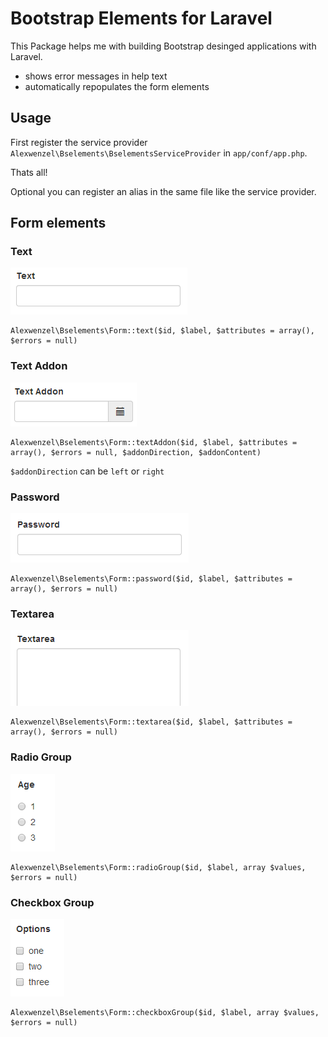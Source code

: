 # Bootstrap Elements for Laravel

This Package helps me with building Bootstrap desinged applications with Laravel.

  * shows error messages in help text
  * automatically repopulates the form elements

## Usage

First register the service provider ``Alexwenzel\Bselements\BselementsServiceProvider`` in ``app/conf/app.php``.

Thats all!

Optional you can register an alias in the same file like the service provider.

## Form elements

### Text

![text](img/text.png)

````
Alexwenzel\Bselements\Form::text($id, $label, $attributes = array(), $errors = null)
````

### Text Addon

![text](img/textaddon.png)

````
Alexwenzel\Bselements\Form::textAddon($id, $label, $attributes = array(), $errors = null, $addonDirection, $addonContent)
````

``$addonDirection`` can be ``left`` or ``right``

### Password

![password](img/password.png)

````
Alexwenzel\Bselements\Form::password($id, $label, $attributes = array(), $errors = null)
````

### Textarea

![textarea](img/textarea.png)

````
Alexwenzel\Bselements\Form::textarea($id, $label, $attributes = array(), $errors = null)
````

### Radio Group

![radio](img/radio.png)

````
Alexwenzel\Bselements\Form::radioGroup($id, $label, array $values, $errors = null)
````

### Checkbox Group

![checkbox](img/checkbox.png)

````
Alexwenzel\Bselements\Form::checkboxGroup($id, $label, array $values, $errors = null)
````